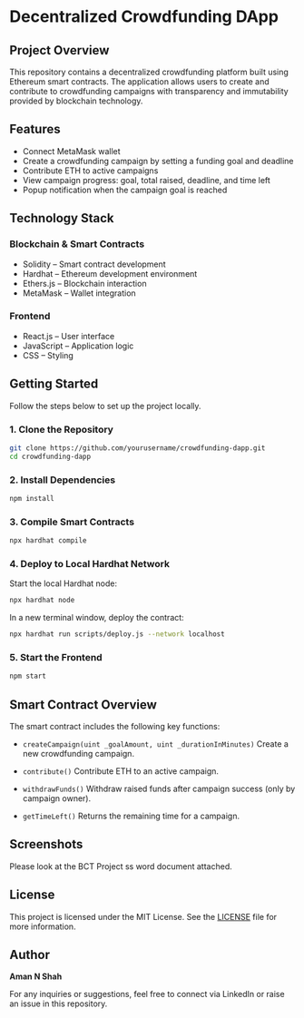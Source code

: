 # Decentralized Crowdfunding DApp

## Project Overview

This repository contains a decentralized crowdfunding platform built using Ethereum smart contracts. The application allows users to create and contribute to crowdfunding campaigns with transparency and immutability provided by blockchain technology.

## Features

- Connect MetaMask wallet
- Create a crowdfunding campaign by setting a funding goal and deadline
- Contribute ETH to active campaigns
- View campaign progress: goal, total raised, deadline, and time left
- Popup notification when the campaign goal is reached

## Technology Stack

### Blockchain & Smart Contracts

- Solidity – Smart contract development
- Hardhat – Ethereum development environment
- Ethers.js – Blockchain interaction
- MetaMask – Wallet integration

### Frontend

- React.js – User interface
- JavaScript – Application logic
- CSS – Styling

## Getting Started

Follow the steps below to set up the project locally.

### 1. Clone the Repository

```bash
git clone https://github.com/yourusername/crowdfunding-dapp.git
cd crowdfunding-dapp
````

### 2. Install Dependencies

```bash
npm install
```

### 3. Compile Smart Contracts

```bash
npx hardhat compile
```

### 4. Deploy to Local Hardhat Network

Start the local Hardhat node:

```bash
npx hardhat node
```

In a new terminal window, deploy the contract:

```bash
npx hardhat run scripts/deploy.js --network localhost
```

### 5. Start the Frontend

```bash
npm start
```

## Smart Contract Overview

The smart contract includes the following key functions:

* `createCampaign(uint _goalAmount, uint _durationInMinutes)`
  Create a new crowdfunding campaign.

* `contribute()`
  Contribute ETH to an active campaign.

* `withdrawFunds()`
  Withdraw raised funds after campaign success (only by campaign owner).

* `getTimeLeft()`
  Returns the remaining time for a campaign.

## Screenshots
 Please look at the BCT Project ss word document attached.
## License

This project is licensed under the MIT License. See the [LICENSE](./LICENSE) file for more information.

## Author

**Aman N Shah**

For any inquiries or suggestions, feel free to connect via LinkedIn or raise an issue in this repository.


